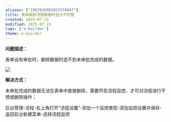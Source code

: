 ```yaml
---
aliases: ["1967626982023370947"]
title: 表单删除流程数据时显示不完整
created: 2025-07-15
modified: 2025-07-15
tags: ['e-builder']
theme: e-builder
---
```


**问题描述：**

表单设有审批时，删除数据时选不到未审批完成的数据。

![](https://myhelpdoc.oss-cn-heyuan.aliyuncs.com/mdimages/77fbb3a4d633725611e9e895ffd8b2f3.jpg)

**解决方式：**

未审批完成的数据无法在表单中直接删除，需要开启流程监控，才可对流程进行干预或删除操作；

后台管理-流程-右上角打开“流程设置”-添加一个监控类型-添加监控设置并保存-返回前台新建菜单-选择流程监控

